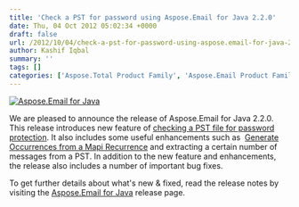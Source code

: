 ```yaml
---
title: 'Check a PST for password using Aspose.Email for Java 2.2.0'
date: Thu, 04 Oct 2012 05:02:34 +0000
draft: false
url: /2012/10/04/check-a-pst-for-password-using-aspose.email-for-java-2.2.0/
author: Kashif Iqbal
summary: ''
tags: []
categories: ['Aspose.Total Product Family', 'Aspose.Email Product Family']
---
```


[![Aspose.Email for Java][1]](https://blog.aspose.com/wp-content/uploads/sites/2/2012/02/aspose.email-logo120.jpg)

We are pleased to announce the release of Aspose.Email for Java 2.2.0. This release introduces new feature of [checking a PST file for password protection][2]. It also includes some useful enhancements such as  [Generate Occurrences from a Mapi Recurrence][3] and extracting a certain number of messages from a PST. In addition to the new feature and enhancements, the release also includes a number of important bug fixes.  
  
To get further details about what's new & fixed, read the release notes by visiting the [Aspose.Email for Java][4] release page.




[1]: https://blog.aspose.com/wp-content/uploads/sites/2/2012/02/aspose.email-logo120.jpg "aspose.email-logo120"
[2]: https://docs.aspose.com/display/emailjava
[3]: https://www.aspose.com/templates/aspose/App_Themes/V3/images/words/272x272/aspose_words-for-java.png
[4]: http://www.aspose.com/community/files/72/java-components/aspose.email-for-java/category1386.aspx




